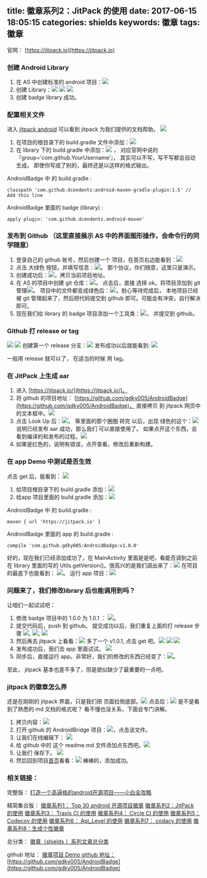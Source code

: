 title: 徽章系列2：JitPack 的使用
date: 2017-06-15 18:05:15
categories: shields
keywords: 徽章
tags: 徽章
---


官网： [https://jitpack.io](https://jitpack.io)

### 创建 Android Library
1. 在 AS 中创建标准的 android 项目：![](https://raw.githubusercontent.com/gdky005/AndroidBadge/master/pic/gbg-kaiyuan-md-22.png)
2. 创建 Library：![](https://raw.githubusercontent.com/gdky005/AndroidBadge/master/pic/gbg-kaiyuan-md-23.png) ![](https://raw.githubusercontent.com/gdky005/AndroidBadge/master/pic/gbg-kaiyuan-md-24.png) ![](https://raw.githubusercontent.com/gdky005/AndroidBadge/master/pic/gbg-kaiyuan-md-25.png)
3. 创建 badge library 成功。
### 配置相关文件
进入 [jitpack android](https://jitpack.io/docs/ANDROID/) 可以看到 jitpack 为我们提供的文档帮助。  ![](https://raw.githubusercontent.com/gdky005/AndroidBadge/master/pic/gbg-kaiyuan-md-26.png)
1. 在项目的根目录下的 build.gradle 文件中添加：![](https://raw.githubusercontent.com/gdky005/AndroidBadge/master/pic/gbg-kaiyuan-md-27.png)
2. 在 library 下的 build.gradle 中添加：![](https://raw.githubusercontent.com/gdky005/AndroidBadge/master/pic/gbg-kaiyuan-md-28.png) ， 对应官网中说的 『group='com.github.YourUsername’』， 其实可以不写，写不写都会自动生成。 即使你写成了别的，最终还是以这样的格式输出。

AndroidBadge 中 的 build.gradle :

	classpath 'com.github.dcendents:android-maven-gradle-plugin:1.5' // Add this line

AndroidBadge 里面的 badge (library) :

	apply plugin: 'com.github.dcendents.android-maven'

### 发布到 Github （这里直接展示 AS 中的界面图形操作，会命令行的同学随意）

1. 登录自己的 github 账号，然后创建一个 项目，在首页右边能看到：![](https://raw.githubusercontent.com/gdky005/AndroidBadge/master/pic/gbg-kaiyuan-md-29.png)
2. 点击 大绿色 按钮，并填写信息：![](https://raw.githubusercontent.com/gdky005/AndroidBadge/master/pic/gbg-kaiyuan-md-30.png)。 那个协议，你们随意，这里只是演示。
3. 创建成功后：![](https://raw.githubusercontent.com/gdky005/AndroidBadge/master/pic/gbg-kaiyuan-md-31.png)，拷贝当前项目地址。
4. 在 AS 的项目中创建 git 仓库：![](https://raw.githubusercontent.com/gdky005/AndroidBadge/master/pic/gbg-kaiyuan-md-32.png)， 点击后，直接 选择 ok。将项目添加到 git 管理![](https://raw.githubusercontent.com/gdky005/AndroidBadge/master/pic/gbg-kaiyuan-md-33.png)。 项目中的文件都变成绿色后：![](https://raw.githubusercontent.com/gdky005/AndroidBadge/master/pic/gbg-kaiyuan-md-34.png)，耐心等待完成后， 本地项目已经被 git 管理起来了，然后把代码提交到 github 即可。可能会有冲突，自行解决即可。
5. 现在我们给 library 的 badge 项目添加一个工具类：![](https://raw.githubusercontent.com/gdky005/AndroidBadge/master/pic/gbg-kaiyuan-md-35.png)， 并提交到 github。


### Github 打 release or tag
![](https://raw.githubusercontent.com/gdky005/AndroidBadge/master/pic/gbg-kaiyuan-md-36.png) ![](https://raw.githubusercontent.com/gdky005/AndroidBadge/master/pic/gbg-kaiyuan-md-37.png)
创建第一个 release 分支：![](https://raw.githubusercontent.com/gdky005/AndroidBadge/master/pic/gbg-kaiyuan-md-38.png)
发布成功以后就能看到: ![](https://raw.githubusercontent.com/gdky005/AndroidBadge/master/pic/gbg-kaiyuan-md-39.png)

一般用 release 就可以了， 在适当的时候 用  tag。
### 在 JitPack 上生成 aar
1. 进入 [https://jitpack.io/](https://jitpack.io/)。
2. 将 github 的项目地址： [https://github.com/gdky005/AndroidBadge](https://github.com/gdky005/AndroidBadge)， 直接拷贝 到 jitpack 网页中的文本框中。![](https://raw.githubusercontent.com/gdky005/AndroidBadge/master/pic/gbg-kaiyuan-md-40.png)
3. 点击 Look Up 后：![](https://raw.githubusercontent.com/gdky005/AndroidBadge/master/pic/gbg-kaiyuan-md-41.png)， 等里面的那个圈圈 转完 以后，出现 绿色的这个：![](https://raw.githubusercontent.com/gdky005/AndroidBadge/master/pic/gbg-kaiyuan-md-42.png) 说明已经发布 aar 成功，那么我们 可以直接使用了。 如果点开这个东西，会看到编译的和发布的过程。![](https://raw.githubusercontent.com/gdky005/AndroidBadge/master/pic/gbg-kaiyuan-md-43.png) 
4. 如果是红色的，说明有错误，点开查看，修改后重新构建。

### 在 app Demo 中测试是否生效

点击 get 后，能看到： ![](https://raw.githubusercontent.com/gdky005/AndroidBadge/master/pic/gbg-kaiyuan-md-44.png)

1. 给项目根目录下的 build.gradle 添加：![](https://raw.githubusercontent.com/gdky005/AndroidBadge/master/pic/gbg-kaiyuan-md-45.png)
2. 给app 项目里面的 build.gradle 添加：![](https://raw.githubusercontent.com/gdky005/AndroidBadge/master/pic/gbg-kaiyuan-md-46.png)

AndroidBadge 中 的 build.gradle :

	maven { url 'https://jitpack.io' }


AndroidBadge 里面的 app 的 build.gradle :

	compile 'com.github.gdky005:AndroidBadge:v1.0.0'



好的，现在我们已经添加成功了，在 MainActivity 里面是是吧，看能否调到之前在 library 里面的写的 Utils.getVersion()。很高兴的是我们调出来了：![](https://raw.githubusercontent.com/gdky005/AndroidBadge/master/pic/gbg-kaiyuan-md-47.png)
在项目的最底下也能看到： ![](https://raw.githubusercontent.com/gdky005/AndroidBadge/master/pic/gbg-kaiyuan-md-48.png)。 运行 app 项目：![](https://raw.githubusercontent.com/gdky005/AndroidBadge/master/pic/gbg-kaiyuan-md-49.png)


### 问题来了，我们修改library 后也能调用到吗？
让咱们一起试试吧：
1. 修改 badge 项目中的 1.0.0 为  1.0.1 ： ![](https://raw.githubusercontent.com/gdky005/AndroidBadge/master/pic/gbg-kaiyuan-md-50.png)。
2. 提交代码后，push 到 github。 提交成功以后，我们重复上面的打 release 步骤 ![](https://raw.githubusercontent.com/gdky005/AndroidBadge/master/pic/gbg-kaiyuan-md-51.png), ![](https://raw.githubusercontent.com/gdky005/AndroidBadge/master/pic/gbg-kaiyuan-md-52.png), ![](https://raw.githubusercontent.com/gdky005/AndroidBadge/master/pic/gbg-kaiyuan-md-53.png)
3. 然后再去 jitpack 上看看：![](https://raw.githubusercontent.com/gdky005/AndroidBadge/master/pic/gbg-kaiyuan-md-54.png) 多了一个 v1.0.1, 点击 get 吧。![](https://raw.githubusercontent.com/gdky005/AndroidBadge/master/pic/gbg-kaiyuan-md-55.png) ![](https://raw.githubusercontent.com/gdky005/AndroidBadge/master/pic/gbg-kaiyuan-md-56.png) ![](https://raw.githubusercontent.com/gdky005/AndroidBadge/master/pic/gbg-kaiyuan-md-57.png)
4. 发布成功后，我们去 app 里面试试。 ![](https://raw.githubusercontent.com/gdky005/AndroidBadge/master/pic/gbg-kaiyuan-md-58.png)
5. 同步后，直接运行 app。非常好，我们的修改的东西已经变了：![](https://raw.githubusercontent.com/gdky005/AndroidBadge/master/pic/gbg-kaiyuan-md-59.png)。

至此， jitpack 基本也差不多了，但是貌似缺少了最重要的一点吧。

### jitpack 的徽章怎么弄

还是在刚刚的 jitpack 界面，只是我们把 页面拉倒底部。![](https://raw.githubusercontent.com/gdky005/AndroidBadge/master/pic/gbg-kaiyuan-md-60.png) 点击后：![](https://raw.githubusercontent.com/gdky005/AndroidBadge/master/pic/gbg-kaiyuan-md-61.png) 是不是看到了熟悉的 md 文档的格式呢？ 看不懂也没关系，下面会专门讲解。
1. 拷贝内容：![](https://raw.githubusercontent.com/gdky005/AndroidBadge/master/pic/gbg-kaiyuan-md-62.png)
2. 打开 github 的 AndroidBridge 项目：![](https://raw.githubusercontent.com/gdky005/AndroidBadge/master/pic/gbg-kaiyuan-md-63.png)，点击该文件。
3. 让我们在线编辑下： ![](https://raw.githubusercontent.com/gdky005/AndroidBadge/master/pic/gbg-kaiyuan-md-64.png)
4. 给 github 中的 这个 readme.md 文件添加点东西吧。![](https://raw.githubusercontent.com/gdky005/AndroidBadge/master/pic/gbg-kaiyuan-md-65.png)
5. 让我们 保存下。 ![](https://raw.githubusercontent.com/gdky005/AndroidBadge/master/pic/gbg-kaiyuan-md-66.png)
6. 然后回到项目[首页](https://github.com/gdky005/AndroidBadge)看看：![](https://raw.githubusercontent.com/gdky005/AndroidBadge/master/pic/gbg-kaiyuan-md-67.png) 棒棒的，添加成功。


### 相关链接：

完整版：
[打造一个高逼格的android开源项目——小白全攻略](http://www.gdky005.com/2017/06/15/%E6%89%93%E9%80%A0%E4%B8%80%E4%B8%AA%E9%AB%98%E9%80%BC%E6%A0%BC%E7%9A%84android%E5%BC%80%E6%BA%90%E9%A1%B9%E7%9B%AE%E2%80%94%E2%80%94%E5%B0%8F%E7%99%BD%E5%85%A8%E6%94%BB%E7%95%A5/)

精简集合版：
[徽章系列1： Top 30 android 开源项目徽章](http://www.gdky005.com/2017/06/15/%E5%BE%BD%E7%AB%A0%E7%B3%BB%E5%88%971%EF%BC%9A-Top-30-android-%E5%BC%80%E6%BA%90%E9%A1%B9%E7%9B%AE%E5%BE%BD%E7%AB%A0/)
[徽章系列2：JitPack 的使用](http://www.gdky005.com/2017/06/15/%E5%BE%BD%E7%AB%A0%E7%B3%BB%E5%88%972%EF%BC%9AJitPack-%E7%9A%84%E4%BD%BF%E7%94%A8/)
[徽章系列3： Travis CI 的使用](http://www.gdky005.com/2017/06/15/%E5%BE%BD%E7%AB%A0%E7%B3%BB%E5%88%973%EF%BC%9A-Travis-CI-%E7%9A%84%E4%BD%BF%E7%94%A8/)
[徽章系列4： Circle CI 的使用](http://www.gdky005.com/2017/06/15/%E5%BE%BD%E7%AB%A0%E7%B3%BB%E5%88%974%EF%BC%9A-Circle-CI-%E7%9A%84%E4%BD%BF%E7%94%A8/)
[徽章系列5： Codecov 的使用](http://www.gdky005.com/2017/06/15/%E5%BE%BD%E7%AB%A0%E7%B3%BB%E5%88%975%EF%BC%9A-Codecov-%E7%9A%84%E4%BD%BF%E7%94%A8/)
[徽章系列6： Api\_Level 的使用](http://www.gdky005.com/2017/06/15/%E5%BE%BD%E7%AB%A0%E7%B3%BB%E5%88%976%EF%BC%9A-Api-Level-%E7%9A%84%E4%BD%BF%E7%94%A8/)
[徽章系列7： codacy 的使用](http://www.gdky005.com/2017/06/15/%E5%BE%BD%E7%AB%A0%E7%B3%BB%E5%88%977%EF%BC%9A-codacy-%E7%9A%84%E4%BD%BF%E7%94%A8/)
[徽章系列8：生成个性徽章](http://www.gdky005.com/2017/06/15/%E5%BE%BD%E7%AB%A0%E7%B3%BB%E5%88%978%EF%BC%9A%E7%94%9F%E6%88%90%E4%B8%AA%E6%80%A7%E5%BE%BD%E7%AB%A0/)

总分类：
[徽章（shields ）系列文章总分类](http://www.gdky005.com/categories/shields/)

github 地址：
[徽章项目 Demo github 地址：](https://github.com/gdky005/AndroidBadge)
 [https://github.com/gdky005/AndroidBadge](https://github.com/gdky005/AndroidBadge)


